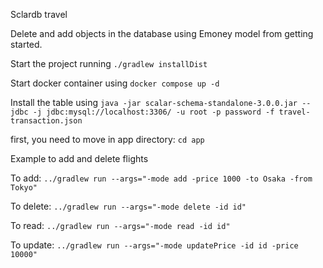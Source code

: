 Sclardb travel

Delete and add objects in the database using Emoney model from getting started.

Start the project running
`./gradlew installDist`

Start docker container using
`docker compose up -d`

Install the table using
`java -jar scalar-schema-standalone-3.0.0.jar --jdbc -j jdbc:mysql://localhost:3306/ -u root -p password -f travel-transaction.json`

first, you need to move in app directory: `cd app`

Example to add and delete flights

 To add: `../gradlew run --args="-mode add -price 1000 -to Osaka -from Tokyo"`

 To delete: `../gradlew run --args="-mode delete -id id"`

 To read: `../gradlew run --args="-mode read -id id"`

 To update: `../gradlew run --args="-mode updatePrice -id id -price 10000"`
